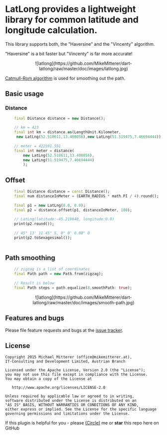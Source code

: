 # LatLong provides a lightweight library for common latitude and longitude calculation.

This library supports both, the "Haversine" and the "Vincenty" algorithm.

"Haversine" is a bit faster but "Vincenty" is far more accurate!
 
<p align="center"> 
![latlong](https://github.com/MikeMitterer/dart-latlong/raw/master/doc/images/latlong.jpg) 
</p>

[Catmull-Rom algorithm](http://hawkesy.blogspot.co.at/2010/05/catmull-rom-spline-curve-implementation.html) is used for smoothing out the path.
 
## Basic usage 

### Distance
```dart
    final Distance distance = new Distance();
    
    // km = 423
    final int km = distance.as(LengthUnit.Kilometer,
     new LatLng(52.518611,13.408056),new LatLng(51.519475,7.46694444));
    
    // meter = 422591.551
    final int meter = distance(
        new LatLng(52.518611,13.408056),
        new LatLng(51.519475,7.46694444)
        );

```

## Offset
```dart
    final Distance distance = const Distance();
    final num distanceInMeter = (EARTH_RADIUS * math.PI / 4).round();
    
    final p1 = new LatLng(0.0, 0.0);
    final p2 = distance.offset(p1, distanceInMeter, 180);
    
    // LatLng(latitude:-45.219848, longitude:0.0)
    print(p2.round());
    
    // 45° 13' 11.45" S, 0° 0' 0.00" O
    print(p2.toSexagesimal());
            
```

## Path smoothing
```dart
    // zigzag is a list of coordinates
    final Path path = new Path.from(zigzag);
    
    // Result is below
    final Path steps = path.equalize(8,smoothPath: true);
```
<p align="center"> 
    ![latlong](https://github.com/MikeMitterer/dart-latlong/raw/master/doc/images/smooth-path.jpg) 
</p>

## Features and bugs
Please file feature requests and bugs at the [issue tracker](https://github.com/MikeMitterer/dart-latlong/issues).

## License

    Copyright 2015 Michael Mitterer (office@mikemitterer.at),
    IT-Consulting and Development Limited, Austrian Branch

    Licensed under the Apache License, Version 2.0 (the "License");
    you may not use this file except in compliance with the License.
    You may obtain a copy of the License at

       http://www.apache.org/licenses/LICENSE-2.0

    Unless required by applicable law or agreed to in writing,
    software distributed under the License is distributed on an
    "AS IS" BASIS, WITHOUT WARRANTIES OR CONDITIONS OF ANY KIND,
    either express or implied. See the License for the specific language
    governing permissions and limitations under the License.


If this plugin is helpful for you - please [(Circle)](http://gplus.mikemitterer.at/) me
or **star** this repo here on GitHub
